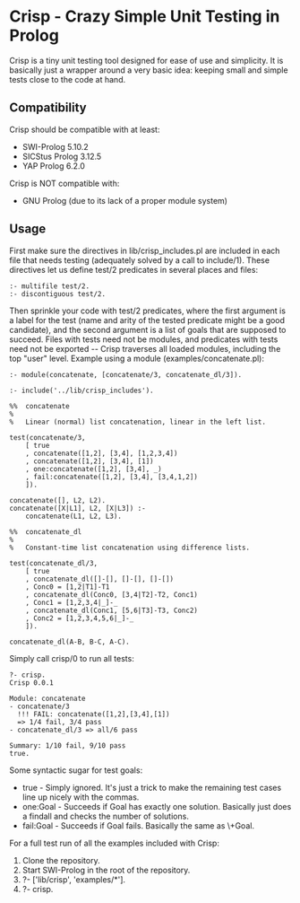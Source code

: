 # Crisp - Crazy Simple Unit Testing in Prolog

Crisp is a tiny unit testing tool designed for ease of use and simplicity. It is basically just a wrapper around a very basic idea: keeping small and simple tests close to the code at hand.

## Compatibility

Crisp  should be compatible with at least:

 * SWI-Prolog 5.10.2
 * SICStus Prolog 3.12.5
 * YAP Prolog 6.2.0

Crisp is NOT compatible with:

 * GNU Prolog (due to its lack of a proper module system)

## Usage

First make sure the directives in lib/crisp_includes.pl are included in each file that needs testing (adequately solved by a call to include/1). These directives let us define test/2 predicates in several places and files:

    :- multifile test/2.
    :- discontiguous test/2.

Then sprinkle your code with test/2 predicates, where the first argument is a label for the test (name and arity of the tested predicate might be a good candidate), and the second argument is a list of goals that are supposed to succeed. Files with tests need not be modules, and predicates with tests need not be exported -- Crisp traverses all loaded modules, including the top "user" level. Example using a module (examples/concatenate.pl):

    :- module(concatenate, [concatenate/3, concatenate_dl/3]).

    :- include('../lib/crisp_includes').

    %%  concatenate
    %
    %   Linear (normal) list concatenation, linear in the left list.

    test(concatenate/3,
        [ true
        , concatenate([1,2], [3,4], [1,2,3,4])
        , concatenate([1,2], [3,4], [1])
        , one:concatenate([1,2], [3,4], _)
        , fail:concatenate([1,2], [3,4], [3,4,1,2])
        ]).

    concatenate([], L2, L2).
    concatenate([X|L1], L2, [X|L3]) :-
        concatenate(L1, L2, L3).

    %%  concatenate_dl
    %
    %   Constant-time list concatenation using difference lists.

    test(concatenate_dl/3,
        [ true
        , concatenate_dl([]-[], []-[], []-[])
        , Conc0 = [1,2|T1]-T1
        , concatenate_dl(Conc0, [3,4|T2]-T2, Conc1)
        , Conc1 = [1,2,3,4|_]-_
        , concatenate_dl(Conc1, [5,6|T3]-T3, Conc2)
        , Conc2 = [1,2,3,4,5,6|_]-_
        ]).

    concatenate_dl(A-B, B-C, A-C).

Simply call crisp/0 to run all tests:

    ?- crisp.
    Crisp 0.0.1

    Module: concatenate
    - concatenate/3
      !!! FAIL: concatenate([1,2],[3,4],[1])
      => 1/4 fail, 3/4 pass
    - concatenate_dl/3 => all/6 pass

    Summary: 1/10 fail, 9/10 pass
    true.

Some syntactic sugar for test goals:

 * true - Simply ignored. It's just a trick to make the remaining test cases line up nicely with the commas.
 * one:Goal - Succeeds if Goal has exactly one solution. Basically just does a findall and checks the number of solutions.
 * fail:Goal - Succeeds if Goal fails. Basically the same as \\+Goal.

For a full test run of all the examples included with Crisp:

 1. Clone the repository.
 2. Start SWI-Prolog in the root of the repository.
 3. ?- ['lib/crisp', 'examples/*'].
 4. ?- crisp.
